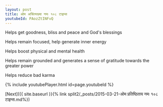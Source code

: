 ```yaml
---
layout: post
title: ओम अचिंत्यख्या नमः १०८ टाइम्स
youtubeId: PAozZtINFvQ
---
```

 
 
Helps get goodness, bliss and peace and God's blessings
 
Helps remain focused, help generate inner energy 
 
Helps boost physical and mental health 
 
Helps remain grounded and generates a sense of gratitude towards the greater power 
 
Helps reduce bad karma
 
 
 
 


{% include youtubePlayer.html id=page.youtubeId %}
 
[Next]({{ site.baseurl }}{% link  split2/_posts/2015-03-21-ओम प्रतिष्ठिताय नमः १०८ टाइम्स.md%})
 
